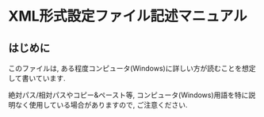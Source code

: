 # XML形式設定ファイル記述マニュアル
## はじめに
このファイルは, ある程度コンピュータ(Windows)に詳しい方が読むことを想定して書いています.

絶対パス/相対パスやコピー&ペースト等, コンピュータ(Windows)用語を特に説明なく使用している場合がありますので, ご注意ください.

